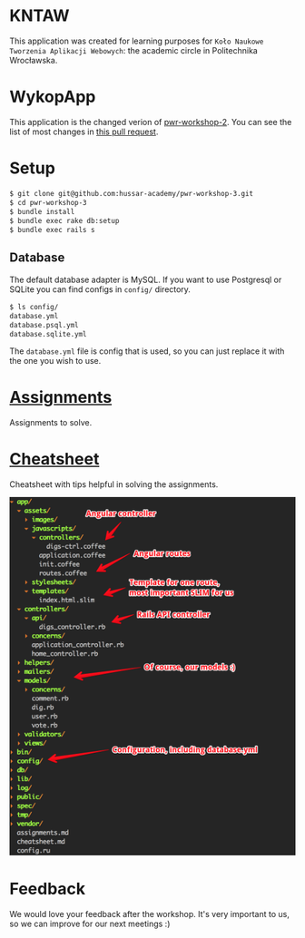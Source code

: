 # KNTAW
This application was created for learning purposes for `Koło Naukowe Tworzenia Aplikacji Webowych`: the academic circle in Politechnika Wrocławska.

# WykopApp
This application is the changed verion of [pwr-workshop-2](https://github.com/hussar-academy/pwr-workshop-2). You can see the list of most changes in [this pull request](https://github.com/hussar-academy/pwr-workshop-3/pull/1/files).

# Setup

```
$ git clone git@github.com:hussar-academy/pwr-workshop-3.git
$ cd pwr-workshop-3
$ bundle install
$ bundle exec rake db:setup
$ bundle exec rails s
```

## Database

The default database adapter is MySQL. If you want to use Postgresql or SQLite you can find configs in `config/` directory.

```
$ ls config/
database.yml
database.psql.yml
database.sqlite.yml
```

The `database.yml` file is config that is used, so you can just replace it with the one you wish to use.

# [Assignments](https://github.com/hussar-academy/pwr-workshop-3/blob/master/assignments.md)

Assignments to solve.

# [Cheatsheet](https://github.com/hussar-academy/pwr-workshop-3/blob/master/cheatsheet.md)

Cheatsheet with tips helpful in solving the assignments.

![directories](directories.png)

# Feedback

We would love your feedback after the workshop. It's very important to us, so we can improve for our next meetings :)

